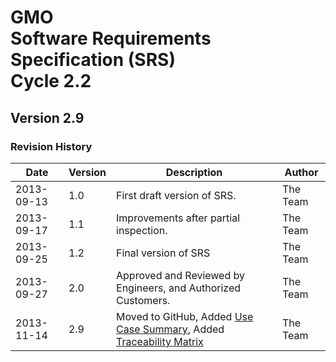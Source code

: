 
GMO<br>Software Requirements Specification (SRS)<br>Cycle 2.2
======

Version 2.9
-----------

### Revision History

| Date | Version | Description | Author |
| ---- | ------- | ----------- | ------ |
| 2013-09-13 | 1.0 | First draft version of SRS. | The Team |
| 2013-09-17 | 1.1 | Improvements after partial inspection. | The Team |
| 2013-09-25 | 1.2 | Final version of SRS | The Team |
| 2013-09-27 | 2.0 | Approved and Reviewed by Engineers, and Authorized Customers. | The Team |
| 2013-11-14 | 2.9 | Moved to GitHub, Added [Use Case Summary](../../use-cases/), Added [Traceability Matrix](../traceability-matrix.md) | The Team |





